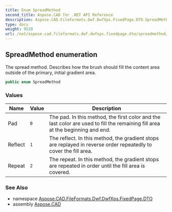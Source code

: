 ```yaml
---
title: Enum SpreadMethod
second_title: Aspose.CAD for .NET API Reference
description: Aspose.CAD.FileFormats.Dwf.DwfXps.FixedPage.DTO.SpreadMethod enum. The spread method. Describes how the brush should fill the content area outside of the primary initial gradient area
type: docs
weight: 9520
url: /net/aspose.cad.fileformats.dwf.dwfxps.fixedpage.dto/spreadmethod/
---
```

## SpreadMethod enumeration

The spread method. Describes how the brush should fill the content area outside of the primary, initial gradient area.

```csharp
public enum SpreadMethod
```

### Values

| Name | Value | Description |
| --- | --- | --- |
| Pad | `0` | The pad. In this method, the first color and the last color are used to fill the remaining fill area at the beginning and end. |
| Reflect | `1` | The reflect. In this method, the gradient stops are replayed in reverse order repeatedly to cover the fill area. |
| Repeat | `2` | The repeat. In this method, the gradient stops are repeated in order until the fill area is covered. |

### See Also

* namespace [Aspose.CAD.FileFormats.Dwf.DwfXps.FixedPage.DTO](../../aspose.cad.fileformats.dwf.dwfxps.fixedpage.dto/)
* assembly [Aspose.CAD](../../)


